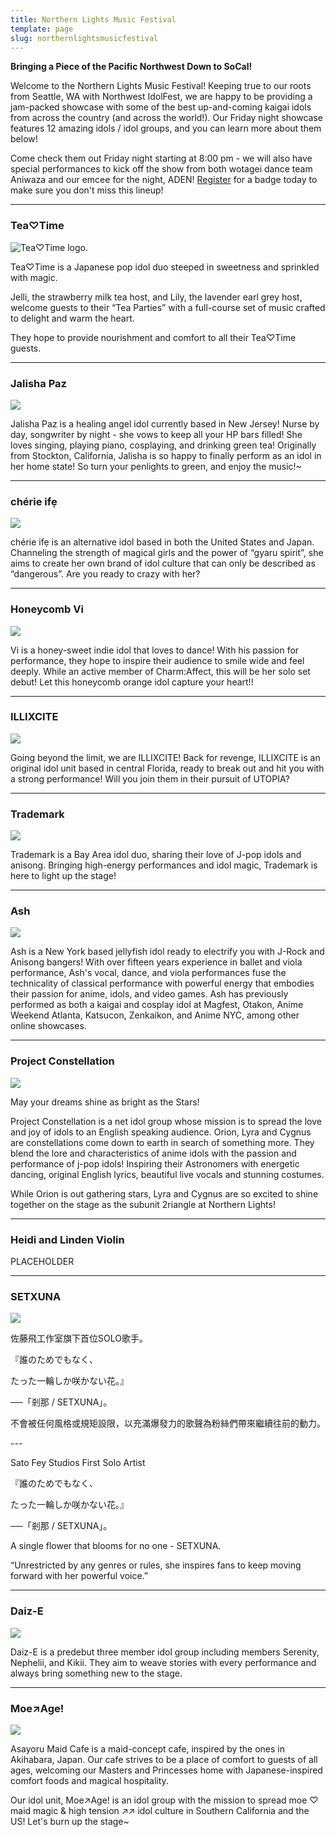 ```yaml
---
title: Northern Lights Music Festival
template: page
slug: northernlightsmusicfestival
---
```

**Bringing a Piece of the Pacific Northwest Down to SoCal!**

Welcome to the Northern Lights Music Festival! Keeping true to our roots from Seattle, WA with Northwest IdolFest, we are happy to be providing a jam-packed showcase with some of the best up-and-coming kaigai idols from across the country (and across the world!). Our Friday night showcase features 12 amazing idols / idol groups, and you can learn more about them below!

Come check them out Friday night starting at 8:00 pm - we will also have special performances to kick off the show from both wotagei dance team Aniwaza and our emcee for the night, ADEN! [Register](https://idolfes.us/register) for a badge today to make sure you don't miss this lineup!

- - -

### Tea♡Time

![Tea♡Time logo.](https://lh3.googleusercontent.com/d/1_CA0z60zNOVyOB94pu_slqSkj1WpLi8i=w600-h600 "Tea♡Time")

Tea♡Time is a Japanese pop idol duo steeped in sweetness and sprinkled with magic. 

Jelli, the strawberry milk tea host, and Lily, the lavender earl grey host, welcome guests to their “Tea Parties” with a full-course set of music crafted to delight and warm the heart. 

They hope to provide nourishment and comfort to all their Tea♡Time guests.

- - -

### Jalisha Paz

![](https://lh3.googleusercontent.com/d/11lJYkdaK4UmQV5WETENiOw3N0ml0JYzT=w900-h900)

Jalisha Paz is a healing angel idol currently based in New Jersey! Nurse by day, songwriter by night - she vows to keep all your HP bars filled! She loves singing, playing piano, cosplaying, and drinking green tea! Originally from Stockton, California, Jalisha is so happy to finally perform as an idol in her home state! So turn your penlights to green, and enjoy the music!~

- - -

### chérie ifẹ

![](https://lh3.googleusercontent.com/d/1Gh9YmuWdjiOoDD8BS-UWYvPUZTEwUbgj=w800-h800)

chérie ifẹ is an alternative idol based in both the United States and Japan. Channeling the strength of magical girls and the power of “gyaru spirit”, she aims to create her own brand of idol culture that can only be described as “dangerous”. Are you ready to crazy with her?

- - -

### Honeycomb Vi

![](https://lh3.googleusercontent.com/d/1_wchCm7xKBoEUYWTdznLwDWs19S3k10-=w600-h600)

Vi is a honey-sweet indie idol that loves to dance! With his passion for performance, they hope to inspire their audience to smile wide and feel deeply. While an active member of Charm:Affect, this will be her solo set debut! Let this honeycomb orange idol capture your heart!!

- - -

### ILLIXCITE

![](https://lh3.googleusercontent.com/d/16J9qxuV1BTvDnTe4dnjsxmQUe9-z4XcX=w600-h600)

Going beyond the limit, we are ILLIXCITE! Back for revenge, ILLIXCITE is an original idol unit based in central Florida, ready to break out and hit you with a strong performance! Will you join them in their pursuit of UTOPIA?

- - -

### Trademark

![](https://lh3.googleusercontent.com/d/11jyOsRlzFIEr86q7k0SdK-6j2BoKCk0E=w800-h800)

Trademark is a Bay Area idol duo, sharing their love of J-pop idols and anisong. Bringing high-energy performances and idol magic, Trademark is here to light up the stage!

- - -

### Ash

![](https://lh3.googleusercontent.com/d/1Bl7cIHZLNUpS3GWlTFZP427HpRbdNhUH=w800-h800)

Ash is a New York based jellyfish idol ready to electrify you with J-Rock and Anisong bangers! With over fifteen years experience in ballet and viola performance, Ash's vocal, dance, and viola performances fuse the technicality of classical performance with powerful energy that embodies their passion for anime, idols, and video games. Ash has previously performed as both a kaigai and cosplay idol at Magfest, Otakon, Anime Weekend Atlanta, Katsucon, Zenkaikon, and Anime NYC, among other online showcases.

- - -

### Project Constellation

![](https://lh3.googleusercontent.com/d/1lQXTGEGaMU4SZilj58sXiikOu61atQZm=w625-h625)

May your dreams shine as bright as the Stars! 

Project Constellation is a net idol group whose mission is to spread the love and joy of idols to an English speaking audience.  Orion, Lyra and Cygnus are constellations come down to earth in search of something more.  They blend the lore and characteristics of anime idols with the passion and performance of j-pop idols! Inspiring their Astronomers with energetic dancing, original English lyrics, beautiful live vocals and stunning costumes.

While Orion is out gathering stars, Lyra and Cygnus are so excited to shine together on the stage as the subunit 2riangle at Northern Lights!

- - -

### Heidi and Linden Violin

PLACEHOLDER

- - -

### SETXUNA

![](https://lh3.googleusercontent.com/d/1iURQggUF2u1kK2bSVQodhjOtVF_AjoBl=w600-h600)

佐藤飛工作室旗下首位SOLO歌手。

『誰のためでもなく、

たった一輪しか咲かない花。』

──「剎那 / SETXUNA」。

不會被任何風格或規矩設限，以充滿爆發力的歌聲為粉絲們帶來繼續往前的動力。

\---

Sato Fey Studios First Solo Artist

『誰のためでもなく、

たった一輪しか咲かない花。』

──「剎那 / SETXUNA」。

A single flower that blooms for no one - SETXUNA.

“Unrestricted by any genres or rules, she inspires fans to keep moving forward with her powerful voice.”

- - -

### Daiz-E

![](https://lh3.googleusercontent.com/d/1u9vRZD2tSMSygX3cgv7xc3OpR3Z6gflE=w600-h600)

Daiz-E is a predebut three member idol group including members Serenity, Nephelii, and Kikii. They aim to weave stories with every performance and always bring something new to the stage. 

___

### Moe↗Age! 

![](https://lh3.googleusercontent.com/d/1v0U_X9tcagVq1WWmnmslT_vaEWrh2Td7=w600-h600)

Asayoru Maid Cafe is a maid-concept cafe, inspired by the ones in Akihabara, Japan. Our cafe strives to be a place of comfort to guests of all ages,  welcoming our Masters and Princesses home with Japanese-inspired comfort foods and magical hospitality. 

Our idol unit, Moe↗Age! is an idol group with the mission to spread moe ♡ maid magic & high tension ↗↗ idol culture in Southern California and the US! Let's burn up the stage~
